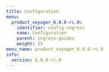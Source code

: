 ```yaml
---
title: Configuration
menu:
  product_voyager_6.0.0-rc.0:
    identifier: config-ingress
    name: Configuration
    parent: ingress-guides
    weight: 25
menu_name: product_voyager_6.0.0-rc.0
info:
  version: 6.0.0-rc.0
---
```


